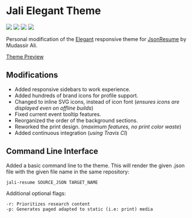 # Jali Elegant Theme
[![](https://img.shields.io/npm/v/jsonresume-theme-elegant.svg)](https://www.npmjs.com/package/jsonresume-theme-elegant) [![](https://travis-ci.org/Jaliborc/jsonresume-theme-elegant.svg)](https://travis-ci.org/Jaliborc/jsonresume-theme-elegant/) ![](https://david-dm.org/jaliborc/jsonresume-theme-elegant.svg) ![](https://img.shields.io/npm/l/jsonresume-theme-elegant.svg)


Personal modification of the [Elegant](https://github.com/mudassir0909/jsonresume-theme-elegant) responsive theme for [JsonResume](https://jsonresume.org/) by Mudassir Ali.

[Theme Preview](http://jaliborc.com/resume)

## Modifications
* Added responsive sidebars to work experience.
* Added hundreds of brand icons for profile support.
* Changed to inline SVG icons, instead of icon font (*ensures icons are displayed even on offline builds*)
* Fixed current event tooltip features.
* Reorganized the order of the background sections.
* Reworked the print design. (*maximum features, no print color waste*)
* Added continuous integration (*using Travis CI*)

## Command Line Interface
Added a basic command line to the theme. This will render the given .json file with the given file name in the same repository:

    jali-resume SOURCE_JSON TARGET_NAME

Additional optional flags:

    -r: Prioritizes research content
    -p: Generates paged adapted to static (i.e: print) media
